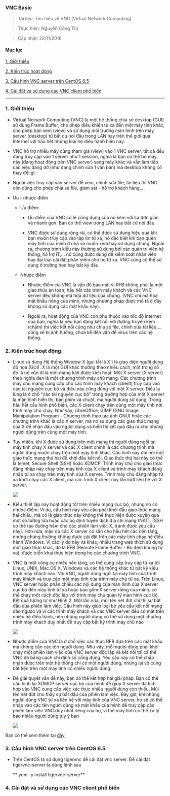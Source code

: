 ### VNC Basic

> Tài liệu: Tìm hiểu về VNC (Virtual Network Computing)

> Thực hiện: Nguyễn Công Trứ

> Cập nhật: 22/11/2016

#### Mục lục

[1. Giới thiệu](#1)

[2. Kiến trúc hoạt động](#2)

[3. Cấu hình VNC server trên CentOS 6.5](#3)

[4. Cài đặt và sử dụng các VNC client phổ biến](#4)

---

<a name="1"></a>
### 1. Giới thiệu

- Virtual Network Computing (VNC) là một hệ thống chia sẻ desktop (GUI) sử dụng Frame Buffer, cho phép điều khiển từ xa đến một máy tính khác, cho phép bạn xem (view) và sử dụng môi trường màn hình trên máy server (desktop) từ bất cứ nơi đâu trong LAN hay trên thế giới qua Internet với hầu hết những loại hệ điều hành hiện nay.

- VNC hỗ trợ nhiều máy cùng tham gia (view) vào 1 VNC server, tất cả đều đang truy cập vào 1 server như 1 session, nghĩa là bạn có thể bỏ máy này (đang hoạt động trên VNC server) sang máy khác và vẫn làm tiếp các việc dang dỡ (như đang chỉnh sửa 1 văn bản) mà desktop không có thay đổi gì.

- Ngoài việc truy cập vào server để xem, chỉnh sửa file, tài liệu thì VNC còn cũng cho phép chia sẻ file, giám sát - hỗ trợ khách hàng,...

- Ưu - nhược điểm

	+ Ưu điểm: 

		- Ưu điểm của VNC có lẽ công dụng của nó kèm với sự đơn giản và nhanh gọn. Bạn có thể view trong LAN hay bất cứ nơi đâu.

		- VNC được sử dụng rộng rãi, có thể được sử dụng hiệu quả khi bạn  muốn truy cập vào tập tin từ xa, nó đặc biệt khi bạn quên máy tính của mình ở nhà và muốn xem hay sử dụng chúng. Ngoài ra, chương trình kiểu này thường sử dụng bởi các quản trị viên hệ thống, hỗ trợ IT,... nó cũng được dùng để kiểm soát nhân viên hay đại loại cài đặt phần mềm cho họ từ xa. VNC cũng có thể sử dụng ở trường học hay bất kỳ đâu.

	+ Nhược điểm
	
		- Nhược điểm cỉa VNC là vấn đề bảo mật vì RFB không phải là một giao thức an toàn; hầu hết các trình máy khách và các VNC server đều không mã hóa dữ liệu của chúng. (VNC chỉ mã hóa mật khẩu riêng của mình, nhưng phương pháp được mô tả ở đây không sử dụng các mật khẩu này).

		- Ngoài ra, hoạt động của VNC còn phụ thuộc vào tốc độ internet của bạn, nghĩa là nếu bạn đang kết nối với đường truyền kém (chậm) thì việc kết nối cũng như chia sẻ file, chỉnh sửa tài liệu,... cũng sẽ bị ảnh hưởng, chưa kể đến vấn đề virus trên các hệ thống.

<a name="2"></a>
### 2. Kiến trúc hoạt động

- Linux sử dụng Hệ thống Window X (gọi tắt là X ) là giao diện người dùng đồ họa (GUI). X là một GUI khác thường theo nhiều cách, một trong số đó là nó vốn dĩ là một mạng lưới được kích hoạt. Một X server (X server) theo nghĩa đen là một chương trình máy chủ mạng. Các chương trình máy chủ mạng cung cấp cho các trình máy khách (client) truy cập vào các tài nguyên cục bộ và điều này cũng đúng với một X server. Điều lạ lùng là ở chỗ "các tài nguyên cục bộ" trong trường hợp của một X server là màn hình hiển thị, bàn phím và chuột, mà người dùng sử dụng. Trong hầu hết cấu hình phổ biến, các X client chạy trên cùng một máy tính nơi trình máy chủ chạy. Như vậy, LibreOffice, GIMP (GNU Image Manipulation Program – Chương trình thao tác ảnh GNU) hoặc các chương trình khác là các X server, mà nó sử dụng các giao thức mạng của X để nhận đầu vào người dùng và hiển thị kết quả đầu ra cho những người dùng trên cùng một máy tính.

- Tuy nhiên, khi X được sử dụng trên một mạng thì người dùng ngồi tại máy tính chạy X server và các X client chính là các chương trình mà người dùng muốn chạy trên một máy tính khác. Cấu hình này đòi hỏi một giao thức mạng thứ hai để khởi đầu kết nối. Giao thức thứ hai này có thể là telnet, Secure Shell (SSH) hoặc XDMCP. Trình máy chủ cho giao thức đăng nhập này chạy trên máy tính của X client và trình máy khách đăng nhập từ xa chạy trên máy tính của X server. Trình máy chủ đăng nhập từ xa khởi chạy các X client, mà các trình X client này lần lượt liên hệ với X server. 

	![](https://github.com/hellsins/sysadmin_level1/blob/master/Task18_VNC_Basic/img/2.png)

- Kiểu thiết lập này hoạt động tốt trên nhiều mạng cục bộ, nhưng nó có nhược điểm. Ví dụ, cấu hình này yêu cầu phải khởi đầu giao thức mạng hai chiều, mà có lẽ giao thức này không thể thực hiện được xuyên qua một số tường lửa hoặc các bộ định tuyến dịch địa chỉ mạng (NAT). (SSH có thể tạo đường hầm cho các phiên làm việc X, tránh được yêu cầu này). Hơn nữa, mặc dù các X server có sẵn cho hầu hết các nền tảng, nhưng chúng thường không được cài đặt trên các máy tính chạy hệ điều hành Windows. Vì các lý do này và khác, nhiều trang web thích sử dụng một giao thức khác, đó là RFB (Remote Frame Buffer - Bộ đệm khung từ xa), được triển khai thực hiện trong họ các chương trình VNC.

- VNC là một công cụ nhiều nền tảng, có thể cung cấp truy cập từ xa tới Linux, UNIX, Mac OS X, Windows và các hệ thống khác từ bất kỳ kiểu trình máy khách nào. Với VNC, người dùng ngồi tại máy tính của trình máy khách và truy cập một máy tính của trình máy chủ từ xa. Trên Linux, VNC server hoặc phản chiếu các nội dung của màn hình của X server cục bộ đến máy tính từ xa hoặc bao gồm X server riêng của mình, có thể chạy một cách độc lập với trình máy chủ quản lý màn hình cục bộ. Kết quả tương tự như Hình 2. Một lần nữa, mũi tên nét đứt chỉ thị sự bắt đầu của phiên làm việc. Cấu hình này giúp loại bỏ yêu cầu kết nối mạng đảo ngược và vì các trình máy khách và các VNC server đều có mặt trên nhiều hệ điều hành, nên những người dùng có thể sử dụng một chương trình máy khách duy nhất để truy cập bất kỳ trình máy chủ nào

	![](https://github.com/hellsins/sysadmin_level1/blob/master/Task18_VNC_Basic/img/3.png)

- Nhược điểm của VNC là ở chỗ việc xác thực RFB dựa trên các mật khẩu mà không cần các tên người dùng. Như vậy, mỗi người dùng phải khởi chạy một phiên làm việc của VNC server độc lập và kết nối tới cá thể VNC đó bằng cách chỉ định số cổng đúng. Yêu cầu này có thể chấp nhận được trên một hệ thống chỉ có một người dùng, nhưng lại vô cùng bất tiện trên một máy tính có nhiều người dùng.

- Để giải quyết vấn đề này, bạn có thể kết hợp hai giải pháp. Bạn có thể cấu hình lại XDMCP server cục bộ của mình để giúp X server đã tích hợp vào VNC cung cấp việc xác thực nhiều người dùng còn thiếu. Mũi tên nét đứt cho thấy sự bắt đầu của phiên làm việc. Bây giờ, khi những người dùng VNC từ xa liên hệ với máy tính của VNC server, họ sẽ có thể nhập vào các tên người dùng và mật khẩu của mình để truy cập các phiên làm việc VNC duy nhất riêng của họ, vì thế máy tính có thể xử lý bao nhiêu người dùng tùy ý bạn

	![](https://github.com/hellsins/sysadmin_level1/blob/master/Task18_VNC_Basic/img/4.png)

Bạn có thể xem thêm tại [đây](http://www.hep.phy.cam.ac.uk/vnc_docs/howitworks.html)

<a name="3"></a>
### 3. Cấu hình VNC server trên CentOS 6.5

- Trên CentOS ta sử dụng tigervnc để cài đặt vnc server. Để cài đặt tigervnc-server ta dùng lệnh sau

	** yum -y install tigervnc-server**

<a name="4"></a>
### 4. Cài đặt và sử dụng các VNC client phổ biến
